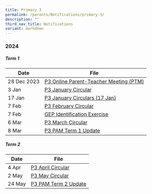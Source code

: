 ```yaml
---
title: Primary 3
permalink: /parents/Notifications/primary-3/
description: ""
third_nav_title: Notifications
variant: markdown
---
```

### **2024**

##### Term 1

| Date| File | 
| -------- | -------- |
|28 Dec 2023|[P3 Online Parent-Teacher Meeting (PTM)](/files/Notification%202024/P3/RGPS_N24_P3_001.pdf)|
|3 Jan|[P3 January Circular](/files/Notification%202024/P3/RGPS_N24_P3_002_P3_January_Circulars.pdf)|
|17 Jan|[P3 January Circulars (17 Jan)](/files/Notification%202024/P3/RGPS_N24_P3_006_P3_January_Circulars__17_January_.pdf)|
|7 Feb|[P3 February Circular](/files/Notification%202024/P3/RGPS_N24_P3_007_P3_February_Circulars.pdf)|
|7 Feb|[GEP Identification Exercise](/files/Notification%202024/P3/2024_Letter_for_GEP_Identification_Exercise.pdf)|
|6 Mar|[P3 March Circular](/files/Notification%202024/P3/P3__March_Circulars.pdf)|
|8 Mar|[P3 PAM Term 1 Update](/files/Notification%202024/P3/Term_1_P3_PAM_Update_2024.pdf)|

##### Term 2

| Date| File | 
| -------- | -------- |
|4 Apr|[P3 April Circular](/files/Notification%202024/P3/RGPS_N24_P3_014_P3_April_Circulars_Final.pdf)|
|2 May|[P3 May Circular](/files/Notification%202024/P3/RGPS_N24_P3_017_May_Circulars.pdf)|
|24 May|[P3 PAM Term 2 Update](/files/Notification%202024/P3/Term_2_2024_P3_PAM_Termly_Update.pdf)|